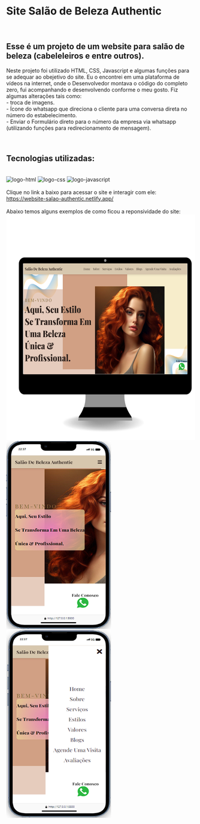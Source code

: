 <h1>Site Salão de Beleza Authentic</h1>
<br>

<h2>Esse é um projeto de um website para salão de beleza (cabeleleiros e entre outros).</h2>
<p>Neste projeto foi utilizado HTML, CSS, Javascript e algumas funções para se adequar ao obejetivo do site. Eu o encontrei em uma plataforma de vídeos na internet, onde o Desenvolvedor montava o código do completo zero, fui acompanhando e desenvolvendo conforme o meu gosto.
  Fiz algumas alterações tais como: <br>
  - troca de imagens.<br>
  - Ícone do whatsapp que direciona o cliente para uma conversa direta no número do estabelecimento.<br>
  - Enviar o Formulário direto para o número da empresa via whatsapp (utilizando funções para redirecionamento de mensagem).<br>
</p>
<br>
<h2>Tecnologias utilizadas:</h2>
<br>
   <img src="https://img.shields.io/badge/HTML-239120?style=for-the-badge&logo=html5&logoColor=white" alt="logo-html">
   
   <img src="https://img.shields.io/badge/CSS-239120?&style=for-the-badge&logo=css3&logoColor=white" alt="logo-css">
   
   <img src="https://img.shields.io/badge/JavaScript-F7DF1E?style=for-the-badge&logo=javascript&logoColor=black" alt="logo-javascript">
<br>
<br>
Clique no link a baixo para acessar o site e interagir com ele:
<br>
<a href="https://website-salao-authentic.netlify.app/">https://website-salao-authentic.netlify.app/</a>
<br>
<br> Abaixo temos alguns exemplos de como ficou a reponsividade do site:<br>
 <img src="https://github.com/MayDamato/Projeto-web-site-cabeleleiro/blob/main/assets/website%20manicure%20pc.png?raw=true" width="700" height="600">
  <img src="https://github.com/MayDamato/Projeto-web-site-cabeleleiro/blob/main/assets/website%20Salao%20celular.png?raw=true" width="280" height="500">
  <img src="https://github.com/MayDamato/Projeto-web-site-cabeleleiro/blob/main/assets/website%20Salao%20celular%20menu.png?raw=true" width="280" height="500">
